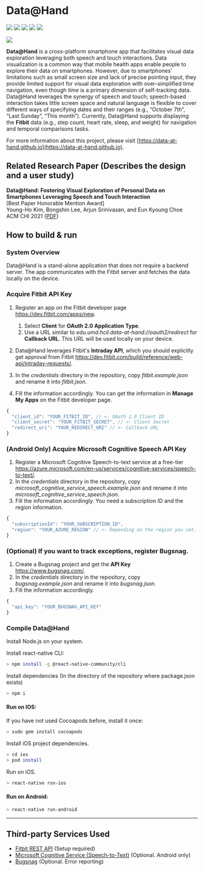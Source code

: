 # Data@Hand

<img src="https://img.shields.io/badge/platform-ios%7Candroid-green"/> <img src="https://img.shields.io/badge/framework-react%20native-blue"/> <img src="https://img.shields.io/github/package-json/dependency-version/umdsquare/data-at-hand-mobile/react-native?label=React%20Native"/> <img src="https://img.shields.io/github/package-json/v/umdsquare/data-at-hand-mobile"/> <img src="https://img.shields.io/badge/language-typescript%20%7C%20swift%20%7C%20java-lightblue"/>

<img src="https://github.com/muclipse/data-at-hand-mobile/blob/master/teaser_revised.jpg"/>

**Data@Hand** is a cross-platform smartphone app that facilitates visual data exploration leveraging both speech and touch interactions. Data visualization is a common way that mobile health apps enable people to explore their data on smartphones. However, due to smartphones’ limitations such as small screen size and lack of precise pointing input, they provide limited support for visual data exploration with over-simplified time navigation, even though *time* is a primary dimension of self-tracking data. Data@Hand leverages the synergy of speech and touch; speech-based interaction takes little screen space and natural language is flexible to cover different ways of specifying dates and their ranges (e.g., “October 7th”, “Last Sunday”, “This month”). Currently, Data@Hand supports displaying the **Fitbit** data (e.g., step count, heart rate, sleep, and weight) for navigation and temporal comparisons tasks.

For more information about this project, please visit [https://data-at-hand.github.io](https://data-at-hand.github.io).


## Related Research Paper (Describes the design and a user study)
**Data@Hand: Fostering Visual Exploration of Personal Data on Smartphones Leveraging Speech and Touch Interaction**<br>
[Best Paper Honorable Mention Award]<br>
Young-Ho Kim, Bongshin Lee, Arjun Srinivasan, and Eun Kyoung Choe<br>
ACM CHI 2021 ([PDF](https://data-at-hand.github.io/papers/data-at-hand-chi2021-preprint.pdf))


## How to build & run

### System Overview
Data@Hand is a stand-alone application that does not require a backend server. The app communicates with the Fitbit server and fetches the data locally on the device.

### Acquire Fitbit API Key
1. Register an app on the Fitbit developer page https://dev.fitbit.com/apps/new.
    1. Select **Client** for **OAuth 2.0 Application Type**.
    1. Use a URL similar to *edu.umd.hcil.data-at-hand://oauth2/redirect* for **Callback URL**. This URL will be used locally on your device.
    
1. Data@Hand leverages Fitbit's **Intraday API**, which you should explicitly get approval from Fitbit https://dev.fitbit.com/build/reference/web-api/intraday-requests/.
1. In the *credentials* directory in the repository, copy *fitbit.example.json* and rename it into *fitbit.json*.
1. Fill the information accordingly. You can get the information in **Manage My Apps** on the Fitbit developer page.
  ```js
  {
    "client_id": "YOUR_FITBIT_ID", // <- OAuth 2.0 Client ID 
    "client_secret": "YOUR_FITBIT_SECRET", // <- Client Secret
    "redirect_uri": "YOUR_REDIRECT_URI" // <- Callback URL
  }
  ```

### (Android Only) Acquire Microsoft Cognitive Speech API Key
1. Register a Microsoft Cognitive Speech-to-text service at a free-tier https://azure.microsoft.com/en-us/services/cognitive-services/speech-to-text/.
1. In the *credentials* directory in the repository, copy *microsoft_cognitive_service_speech.example.json* and rename it into *microsoft_cognitive_service_speech.json*.
1. Fill the information accordingly. You need a subscription ID and the region information.
  ```js
  {
    "subscriptionId": "YOUR_SUBSCRIPTION_ID",
    "region": "YOUR_AZURE_REGION" // <- Depending on the region you set. e.g., "eastus"
  }
  ```

### (Optional) If you want to track exceptions, register Bugsnag.
1. Create a Bugsnag project and get the **API Key** https://www.bugsnag.com/.
1. In the *credentials* directory in the repository, copy *bugsnag.example.json* and rename it into *bugsnag.json*.
1. Fill the information accordingly.
  ```js
  {
    "api_key": "YOUR_BUGSNAG_API_KEY"
  }
  ```

### Compile Data@Hand

Install Node.js on your system.



Install react-native CLI:

  ```sh
  > npm install -g @react-native-community/cli
  ```
  
Install dependencies 
  (In the directory of the repository where package.json exists)
  ```sh
  > npm i
  ```

#### Run on IOS:

  If you have not used Cocoapods before, install it once:
  ```sh
  > sudo gem install cocoapods
  ```
  
  Install iOS project dependencies.
  ```sh
  > cd ios
  > pod install
  ```

  Run on iOS.
  ```sh
  > react-native run-ios
  ```

#### Run on Android:
  ```sh
  > react-native run-android
  ```
  

---
## Third-party Services Used
- [Fitbit REST API](https://dev.fitbit.com/build/reference/web-api/) (Setup required)
- [Microsoft Cognitive Service (Speech-to-Text)](https://azure.microsoft.com/en-us/services/cognitive-services/speech-to-text/) (Optional. Android only)
- [Bugsnag](https://www.bugsnag.com/) (Optional. Error reporting)

